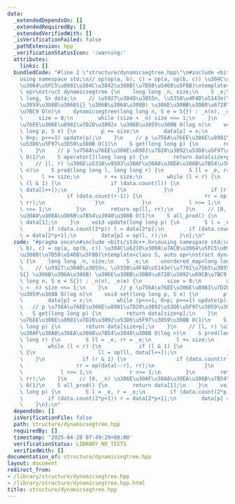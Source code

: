 ```yaml
---
data:
  _extendedDependsOn: []
  _extendedRequiredBy: []
  _extendedVerifiedWith: []
  _isVerificationFailed: false
  _pathExtension: hpp
  _verificationStatusIcon: ':warning:'
  attributes:
    links: []
  bundledCode: "#line 2 \"structure/dynamicsegtree.hpp\"\n#include <bits/stdc++.h>\n\
    using namespace std;\n// op(op(a, b), c) = op(a, op(b, c)) \u304C\u6210\u308A\u7ACB\
    \u3064\u5FC5\u8981\u304C\u3042\u308B(\u7D50\u5408\u5F8B)\ntemplate<class S, auto\
    \ op>\nstruct dynamicsegtree {\n    long long _n, size;\n    S _e;\n    unordered_map<long\
    \ long, S> data;\n    // \u5927\u304D\u3055n, \u5358\u4F4D\u5143e(\u7701\u7565\
    \u3059\u308B\u3068S{} \u306B\u306A\u308B) \u306E\u30BB\u30B0\u6728\u3092\u69CB\
    \u7BC9 O(n)\n    dynamicsegtree(long long n, S e = S{}) : _n(n), _e(e) {\n   \
    \     size = 0;\n        while (size < _n) size <<= 1;\n    }\n    // p \u756A\
    \u76EE\u306E\u8981\u7D20\u3092x \u306B\u3059\u308B O(log n)\n    void set(long\
    \ long p, S x) {\n        p += size;\n        data[p] = x;\n        while (p<<=1;\
    \ 0<p; p<<=1) update(p);\n    }\n    // p \u756A\u76EE\u306E\u8981\u7D20\u3092\
    \u53D6\u5F97\u3059\u308B O(1)\n    S get(long long p) {\n        return data[size+p];\n\
    \    }\n    // p \u756A\u76EE\u306E\u8981\u7D20\u3092\u53D6\u5F97\u3059\u308B\
    \ O(1)\n    S operator[](long long p) {\n        return data[size+p];\n    }\n\
    \    // [l, r) \u306E\u533A\u9593\u30AF\u30A8\u30EA\u306B\u7B54\u3048\u308B O(log\
    \ n)\n    S prod(long long l, long long r) {\n        S ll = _e, rr = _e;\n  \
    \      l += size;\n        r += size;\n        while (l < r) {\n            if\
    \ (l & 1) {\n                if (data.count(l)) {\n                    ll = op(ll,\
    \ data[l++]);\n                }\n            }\n            if (r & 1) {\n  \
    \              if (data.count(r-1)) {\n                    rr = op(data[--r],\
    \ rr);\n                }\n            }\n            l >>= 1;\n            r\
    \ >>= 1;\n        }\n        return op(ll, rr);\n    }\n    // [0, _n) \u306E\u30AF\
    \u30A8\u30EA\u306B\u7B54\u3048\u308B O(1)\n    S all_prod() {\n        return\
    \ data[1];\n    }\n    void update(long long p) {\n        S l = _e, r = _e;\n\
    \        if (data.count(2*p)) l = data[2*p];\n        if (data.count(2*p+1)) r\
    \ = data[2*p+1];\n        data[p] = op(l, r);\n    }\n};\n"
  code: "#pragma once\n#include <bits/stdc++.h>\nusing namespace std;\n// op(op(a,\
    \ b), c) = op(a, op(b, c)) \u304C\u6210\u308A\u7ACB\u3064\u5FC5\u8981\u304C\u3042\
    \u308B(\u7D50\u5408\u5F8B)\ntemplate<class S, auto op>\nstruct dynamicsegtree\
    \ {\n    long long _n, size;\n    S _e;\n    unordered_map<long long, S> data;\n\
    \    // \u5927\u304D\u3055n, \u5358\u4F4D\u5143e(\u7701\u7565\u3059\u308B\u3068\
    S{} \u306B\u306A\u308B) \u306E\u30BB\u30B0\u6728\u3092\u69CB\u7BC9 O(n)\n    dynamicsegtree(long\
    \ long n, S e = S{}) : _n(n), _e(e) {\n        size = 0;\n        while (size\
    \ < _n) size <<= 1;\n    }\n    // p \u756A\u76EE\u306E\u8981\u7D20\u3092x \u306B\
    \u3059\u308B O(log n)\n    void set(long long p, S x) {\n        p += size;\n\
    \        data[p] = x;\n        while (p<<=1; 0<p; p<<=1) update(p);\n    }\n \
    \   // p \u756A\u76EE\u306E\u8981\u7D20\u3092\u53D6\u5F97\u3059\u308B O(1)\n \
    \   S get(long long p) {\n        return data[size+p];\n    }\n    // p \u756A\
    \u76EE\u306E\u8981\u7D20\u3092\u53D6\u5F97\u3059\u308B O(1)\n    S operator[](long\
    \ long p) {\n        return data[size+p];\n    }\n    // [l, r) \u306E\u533A\u9593\
    \u30AF\u30A8\u30EA\u306B\u7B54\u3048\u308B O(log n)\n    S prod(long long l, long\
    \ long r) {\n        S ll = _e, rr = _e;\n        l += size;\n        r += size;\n\
    \        while (l < r) {\n            if (l & 1) {\n                if (data.count(l))\
    \ {\n                    ll = op(ll, data[l++]);\n                }\n        \
    \    }\n            if (r & 1) {\n                if (data.count(r-1)) {\n   \
    \                 rr = op(data[--r], rr);\n                }\n            }\n\
    \            l >>= 1;\n            r >>= 1;\n        }\n        return op(ll,\
    \ rr);\n    }\n    // [0, _n) \u306E\u30AF\u30A8\u30EA\u306B\u7B54\u3048\u308B\
    \ O(1)\n    S all_prod() {\n        return data[1];\n    }\n    void update(long\
    \ long p) {\n        S l = _e, r = _e;\n        if (data.count(2*p)) l = data[2*p];\n\
    \        if (data.count(2*p+1)) r = data[2*p+1];\n        data[p] = op(l, r);\n\
    \    }\n};\n"
  dependsOn: []
  isVerificationFile: false
  path: structure/dynamicsegtree.hpp
  requiredBy: []
  timestamp: '2025-04-28 07:49:29+00:00'
  verificationStatus: LIBRARY_NO_TESTS
  verifiedWith: []
documentation_of: structure/dynamicsegtree.hpp
layout: document
redirect_from:
- /library/structure/dynamicsegtree.hpp
- /library/structure/dynamicsegtree.hpp.html
title: structure/dynamicsegtree.hpp
---
```

